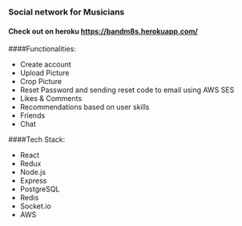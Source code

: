 ### Social network for Musicians

#### Check out on heroku https://bandm8s.herokuapp.com/

####Functionalities:

* Create account
* Upload Picture
* Crop Picture
* Reset Password and sending reset code to email using AWS SES
* Likes & Comments
* Recommendations based on user skills
* Friends
* Chat

####Tech Stack:

* React
* Redux
* Node.js
* Express
* PostgreSQL
* Redis
* Socket.io
* AWS

